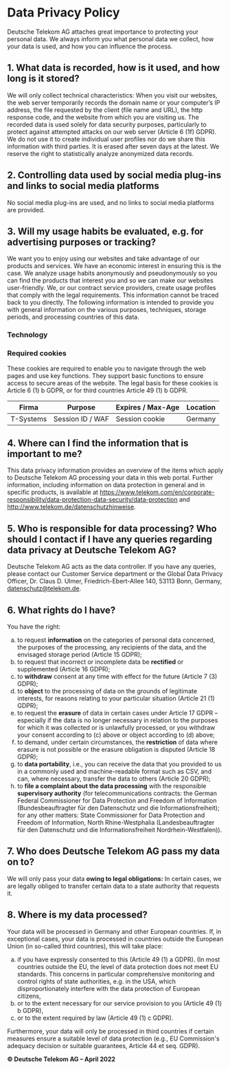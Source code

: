 # Data Privacy Policy

Deutsche Telekom AG attaches great importance to protecting your personal data. We always inform you what personal data we collect, how your data is used, and how you can influence the process.

## 1. What data is recorded, how is it used, and how long is it stored?

We will only collect technical characteristics: When you visit our websites, the web server temporarily records the domain name or your computer’s IP address, the file requested by the client (file name and URL), the http response code, and the website from which you are visiting us. The recorded data is used solely for data security purposes, particularly to protect against attempted attacks on our web server (Article 6 (1f) GDPR). We do not use it to create individual user profiles nor do we share this information with third parties. It is erased after seven days at the latest. We reserve the right to statistically analyze anonymized data records.

## 2. Controlling data used by social media plug-ins and links to social media platforms

No social media plug-ins are used, and no links to social media platforms are provided.

## 3. Will my usage habits be evaluated, e.g. for advertising purposes or tracking?

We want you to enjoy using our websites and take advantage of our products and services. We have an economic interest in ensuring this is the case. We analyze usage habits anonymously and pseudonymously so you can find the products that interest you and so we can make our websites user-friendly. We, or our contract service providers, create usage profiles that comply with the legal requirements. This information cannot be traced back to you directly. The following information is intended to provide you with general information on the various purposes, techniques, storage periods, and processing countries of this data.

### Technology

### Required cookies

These cookies are required to enable you to navigate through the web pages and use key functions. They support basic functions to ensure access to secure areas of the website. The legal basis for these cookies is Article 6 (1) b GDPR, or for third countries Article 49 (1) b GDPR.

| Firma     | Purpose          | Expires / Max-Age | Location |
| --------- | ---------------- | ----------------- | -------- |
| T-Systems | Session ID / WAF | Session cookie    | Germany  |

## 4. Where can I find the information that is important to me?

This data privacy information provides an overview of the items which apply to Deutsche Telekom AG processing your data in this web portal. Further information, including information on data protection in general and in specific products, is available at https://www.telekom.com/en/corporate-responsibility/data-protection-data-security/data-protection and http://www.telekom.de/datenschutzhinweise.

## 5. Who is responsible for data processing? Who should I contact if I have any queries regarding data privacy at Deutsche Telekom AG?

Deutsche Telekom AG acts as the data controller. If you have any queries, please contact our Customer Service department or the Global Data Privacy Officer, Dr. Claus D. Ulmer, Friedrich-Ebert-Allee 140, 53113 Bonn, Germany, datenschutz@telekom.de.

## 6. What rights do I have?

You have the right:

<ol type="a">
  <li>to request <b>information</b> on the categories of personal data concerned, the purposes of the processing, any recipients of the data, and the envisaged storage period (Article 15 GDPR);</li>
  <li>to request that incorrect or incomplete data be <b>rectified</b> or supplemented (Article 16 GDPR);</li>
  <li>to <b>withdraw</b> consent at any time with effect for the future (Article 7 (3) GDPR);</li>
  <li>to <b>object</b> to the processing of data on the grounds of legitimate interests, for reasons relating to your particular situation (Article 21 (1) GDPR);</li>
  <li>to request the <b>erasure</b> of data in certain cases under Article 17 GDPR – especially if the data is no longer necessary in relation to the purposes for which it was collected or is unlawfully processed, or you withdraw your consent according to (c) above or object according to (d) above;</li>
  <li>to demand, under certain circumstances, the <b>restriction</b> of data where erasure is not possible or the erasure obligation is disputed (Article 18 GDPR);</li>
  <li>to <b>data portability</b>, i.e., you can receive the data that you provided to us in a commonly used and machine-readable format such as CSV, and can, where necessary, transfer the data to others (Article 20 GDPR);</li>
  <li>to <b>file a complaint about the data processing</b> with the responsible <b>supervisory authority</b> (for telecommunications contracts: the German Federal Commissioner for Data Protection and Freedom of Information (Bundesbeauftragter für den Datenschutz und die Informationsfreiheit); for any other matters: State Commissioner for Data Protection and Freedom of Information, North Rhine-Westphalia (Landesbeauftragter für den Datenschutz und die Informationsfreiheit Nordrhein-Westfalen)).</li>
</ol>

## 7. Who does Deutsche Telekom AG pass my data on to?

We will only pass your data **owing to legal obligations:** In certain cases, we are legally obliged to transfer certain data to a state authority that requests it.

## 8. Where is my data processed?

Your data will be processed in Germany and other European countries. If, in exceptional cases, your data is processed in countries outside the European Union (in so-called third countries), this will take place:

<ol type="a">
  <li>if you have expressly consented to this (Article 49 (1) a GDPR). (In most countries outside the EU, the level of data protection does not meet EU standards. This concerns in particular comprehensive monitoring and control rights of state authorities, e.g. in the USA, which disproportionately interfere with the data protection of European citizens,</li>
  <li>or to the extent necessary for our service provision to you (Article 49 (1) b GDPR),</li>
  <li>or to the extent required by law (Article 49 (1) c GDPR).</li>
</ol>

Furthermore, your data will only be processed in third countries if certain measures ensure a suitable level of data protection (e.g., EU Commission's adequacy decision or suitable guarantees, Article 44 et seq. GDPR).

**© Deutsche Telekom AG – April 2022**
